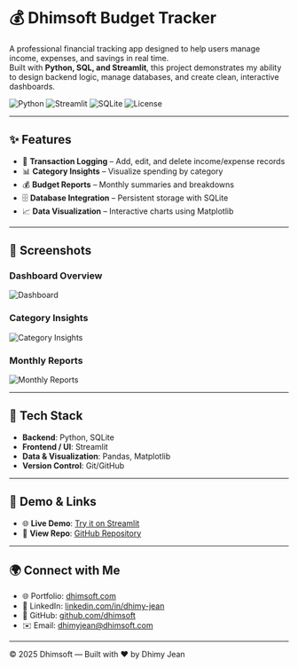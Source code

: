 
# 💰 Dhimsoft Budget Tracker

A professional financial tracking app designed to help users manage income, expenses, and savings in real time.  
Built with **Python, SQL, and Streamlit**, this project demonstrates my ability to design backend logic, manage databases, and create clean, interactive dashboards.

![Python](https://img.shields.io/badge/Python-3.10-blue.svg)
![Streamlit](https://img.shields.io/badge/Framework-Streamlit-red.svg)
![SQLite](https://img.shields.io/badge/Database-SQLite-green.svg)
![License](https://img.shields.io/badge/License-MIT-yellow.svg)

---


## ✨ Features

- 📝 **Transaction Logging** – Add, edit, and delete income/expense records  
- 📊 **Category Insights** – Visualize spending by category  
- 💰 **Budget Reports** – Monthly summaries and breakdowns  
- 🗄️ **Database Integration** – Persistent storage with SQLite  
- 📈 **Data Visualization** – Interactive charts using Matplotlib  

---

## 📸 Screenshots

### Dashboard Overview
![Dashboard](assets/dashboard.png)

### Category Insights
![Category Insights](assets/category_insights.png)

### Monthly Reports
![Monthly Reports](assets/monthly_reports.png)
 

---

## 🚀 Tech Stack

- **Backend**: Python, SQLite  
- **Frontend / UI**: Streamlit  
- **Data & Visualization**: Pandas, Matplotlib  
- **Version Control**: Git/GitHub  

---

## 🔗 Demo & Links

- 🌐 **Live Demo**: [Try it on Streamlit](https://your-streamlit-link.streamlit.app)  
- 📂 **View Repo**: [GitHub Repository](https://github.com/dhimsoft/budget_dashboard)  

---

## 🌍 Connect with Me

- 🌐 Portfolio: [dhimsoft.com](https://dhimsoft.com)  
- 💼 LinkedIn: [linkedin.com/in/dhimy-jean](https://linkedin.com/in/dhimy-jean)  
- 🐙 GitHub: [github.com/dhimsoft](https://github.com/dhimsoft)  
- ✉️ Email: dhimyjean@dhimsoft.com  

---

© 2025 Dhimsoft — Built with ❤️ by Dhimy Jean
